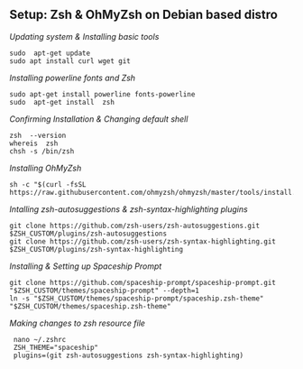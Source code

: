## Setup: Zsh & OhMyZsh on Debian based distro

*Updating system & Installing basic tools*

    sudo  apt-get update
    sudo apt install curl wget git

*Installing powerline fonts and Zsh*

    sudo apt-get install powerline fonts-powerline
    sudo  apt-get install  zsh

*Confirming Installation & Changing default shell*

    zsh  --version
    whereis  zsh
    chsh -s /bin/zsh

*Installing OhMyZsh*

    sh -c "$(curl -fsSL https://raw.githubusercontent.com/ohmyzsh/ohmyzsh/master/tools/install.sh)"
    

*Intalling zsh-autosuggestions & zsh-syntax-highlighting plugins*

    
    git clone https://github.com/zsh-users/zsh-autosuggestions.git $ZSH_CUSTOM/plugins/zsh-autosuggestions
    git clone https://github.com/zsh-users/zsh-syntax-highlighting.git $ZSH_CUSTOM/plugins/zsh-syntax-highlighting

*Installing & Setting up Spaceship Prompt*

    git clone https://github.com/spaceship-prompt/spaceship-prompt.git "$ZSH_CUSTOM/themes/spaceship-prompt" --depth=1
    ln -s "$ZSH_CUSTOM/themes/spaceship-prompt/spaceship.zsh-theme" "$ZSH_CUSTOM/themes/spaceship.zsh-theme"

*Making changes to zsh resource file*
   
     nano ~/.zshrc
     ZSH_THEME="spaceship"
     plugins=(git zsh-autosuggestions zsh-syntax-highlighting)

 
